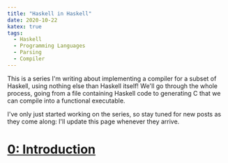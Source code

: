 ```yaml
---
title: "Haskell in Haskell"
date: 2020-10-22
katex: true
tags:
  - Haskell
  - Programming Languages
  - Parsing
  - Compiler
---
```


This is a series I'm writing about implementing a compiler for a subset of Haskell, using
nothing else than Haskell itself! We'll go through the whole process, going from a file
containing Haskell code to generating C that we can compile into a functional
executable.

I've only just started working on the series, so stay
tuned for new posts as they come along: I'll update this page whenever they arrive.

# [0: Introduction](/posts/2020/11/haskell-in-haskell-0)

